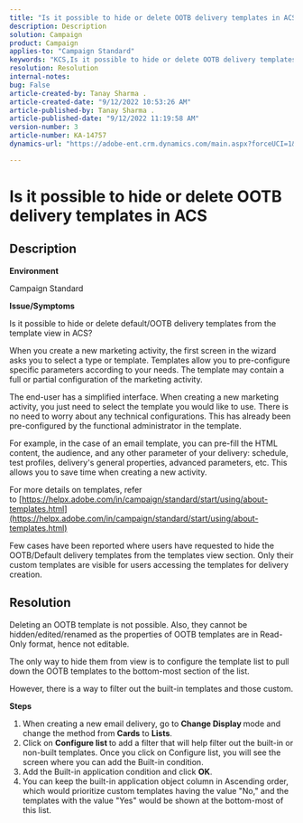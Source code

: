 ```yaml
---
title: "Is it possible to hide or delete OOTB delivery templates in ACS"
description: Description
solution: Campaign
product: Campaign
applies-to: "Campaign Standard"
keywords: "KCS,Is it possible to hide or delete OOTB delivery templates in ACS"
resolution: Resolution
internal-notes: 
bug: False
article-created-by: Tanay Sharma .
article-created-date: "9/12/2022 10:53:26 AM"
article-published-by: Tanay Sharma .
article-published-date: "9/12/2022 11:19:58 AM"
version-number: 3
article-number: KA-14757
dynamics-url: "https://adobe-ent.crm.dynamics.com/main.aspx?forceUCI=1&pagetype=entityrecord&etn=knowledgearticle&id=2a24841c-8932-ed11-9db1-002248086735"

---
```

# Is it possible to hide or delete OOTB delivery templates in ACS

## Description


<b>Environment</b>

Campaign Standard



<b>Issue/Symptoms</b>

Is it possible to hide or delete default/OOTB delivery templates from the template view in ACS?



When you create a new marketing activity, the first screen in the wizard asks you to select a type or template. Templates allow you to pre-configure specific parameters according to your needs. The template may contain a full or partial configuration of the marketing activity.

The end-user has a simplified interface. When creating a new marketing activity, you just need to select the template you would like to use. There is no need to worry about any technical configurations. This has already been pre-configured by the functional administrator in the template.

For example, in the case of an email template, you can pre-fill the HTML content, the audience, and any other parameter of your delivery: schedule, test profiles, delivery's general properties, advanced parameters, etc. This allows you to save time when creating a new activity.

For more details on templates, refer to [https://helpx.adobe.com/in/campaign/standard/start/using/about-templates.html](https://helpx.adobe.com/in/campaign/standard/start/using/about-templates.html)

Few cases have been reported where users have requested to hide the OOTB/Default delivery templates from the templates view section. Only their custom templates are visible for users accessing the templates for delivery creation.






## Resolution


Deleting an OOTB template is not possible. Also, they cannot be hidden/edited/renamed as the properties of OOTB templates are in Read-Only format, hence not editable.

The only way to hide them from view is to configure the template list to pull down the OOTB templates to the bottom-most section of the list.

However, there is a way to filter out the built-in templates and those custom.

<b>Steps</b>

1. When creating a new email delivery, go to <b>Change Display </b>mode and change the method from <b>Cards</b> to <b>Lists</b>.
2. Click on <b>Configure list </b>to add a filter that will help filter out the built-in or non-built templates. Once you click on Configure list, you will see the screen where you can add the Built-in condition.
3. Add the Built-in application condition and click <b>OK</b>.
4. You can keep the built-in application object column in Ascending order, which would prioritize custom templates having the value "No," and the templates with the value "Yes" would be shown at the bottom-most of this list.

